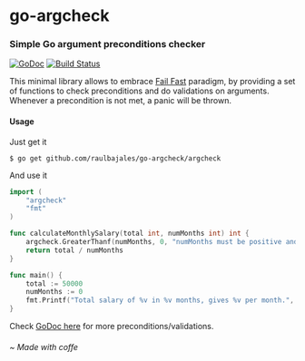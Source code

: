 # go-argcheck
### Simple Go argument preconditions checker

[![GoDoc](https://godoc.org/github.com/raulbajales/go-argcheck/argcheck?status.svg)](https://godoc.org/github.com/raulbajales/go-argcheck/argcheck) [![Build Status](https://travis-ci.org/raulbajales/go-argcheck.svg?branch=master)](https://travis-ci.org/raulbajales/go-argcheck)

This minimal library allows to embrace [Fail Fast](https://en.wikipedia.org/wiki/Fail-fast) paradigm, by providing a set of functions to check preconditions and do validations on arguments. Whenever a precondition is not met, a panic will be thrown.

#### Usage
Just get it
```shell
$ go get github.com/raulbajales/go-argcheck/argcheck
```
And use it
```go
import (
	"argcheck"
	"fmt"
)

func calculateMonthlySalary(total int, numMonths int) int {
	argcheck.GreaterThanf(numMonths, 0, "numMonths must be positive and not zero, numMonths is %v", numMonths)
	return total / numMonths
}

func main() {
 	total := 50000
	numMonths := 0
	fmt.Printf("Total salary of %v in %v months, gives %v per month.", total, numMonths, calculateMonthlySalary(total, numMonths))
}
```
Check [GoDoc here](https://godoc.org/github.com/raulbajales/go-argcheck/argcheck) for more preconditions/validations.

###### ~ Made with coffe
